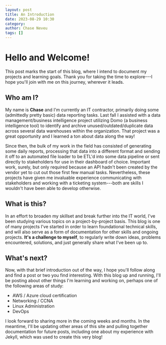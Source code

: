 ```yaml
---
layout: post
title: An Introduction
date: 2023-08-29 10:30
category: 
author: Chase Neveu
tags: []
---
```


# Hello and Welcome!

This post marks the start of this blog, where I intend to document my projects and learning goals. Thank you for taking the time to explore---I hope you'll join with me on this journey, wherever it leads.

## Who am I?

My name is __Chase__ and I'm currently an IT contractor, primarily doing some (admittedly pretty basic) data reporting tasks. Last fall I assisted with a data management/business intelligence project utilizing Domo (a business intelligence tool) to identify and archive unused/outdated/duplicate data across several data warehouses within the organization. That project was a great opportunity and I learned a ton about data along the way!

Since then, the bulk of my work in the field has consisted of generating some daily reports, processing that data into a different format and sending it off to an automated file loader to be ETL'd into some data pipeline or sent directly to stakeholders for use in their dashboard of choice. Important work, surely, but only required because an API hadn't been created by the vendor yet to cut out those first few manual tasks. Nevertheless, these projects have given me invaluable experience communicating with stakeholders and working with a ticketing system---both are skills I wouldn't have been able to develop otherwise.

## What is this?

In an effort to broaden my skillset and break further into the IT world, I've been studying various topics on a project-by-project basis. This blog is one of many projects I've started in order to learn foundational technical skills, and will also serve as a form of documentation for other skills and ongoing projects. __It's a challenge to myself__, to regularly write down ideas, problems encountered, solutions, and just generally share what I've been up to.

## What's next?

Now, with that brief introduction out of the way, I hope you'll follow along and find a post or two you find interesting. With this blog up and running, I'll be posting about other things I'm learning and working on, perhaps one of the following areas of study:

- AWS / Azure cloud certification
- Networking / CCNA
- Linux Administration
- DevOps

I look forward to sharing more in the coming weeks and months. In the meantime, I'll be updating other areas of this site and pulling together documentation for future posts, including one about my experience with Jekyll, which was used to create this very blog!
